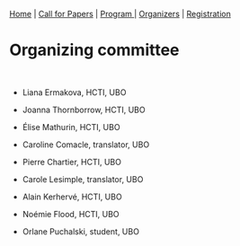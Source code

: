 [Home](https://motsmachines.github.io/2021/) | [Call for Papers](https://motsmachines.github.io/2021/CFP) | [Program ](https://motsmachines.github.io/2021/program)| [Organizers](https://motsmachines.github.io/2021/organizers) | [Registration](https://motsmachines.github.io/2021/registration)

# Organizing committee
<br>


* Liana Ermakova, HCTI, UBO

* Joanna Thornborrow, HCTI, UBO

* Élise Mathurin, HCTI, UBO

* Caroline Comacle, translator, UBO

* Pierre Chartier, HCTI, UBO

* Carole Lesimple, translator, UBO

* Alain Kerhervé, HCTI, UBO

* Noémie Flood, HCTI, UBO

* Orlane Puchalski, student, UBO

